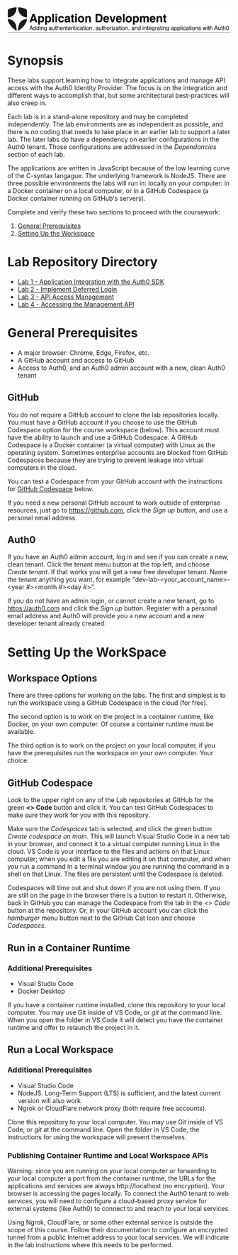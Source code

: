 ![Lab Banner](./.assets/images/application-development-banner.png)

# Synopsis

These labs support learning how to integrate applications and manage API access with the Auth0 Identity Provider.
The focus is on the integration and different ways to accomplish that, but some architectural best-practices will also creep in.

Each lab is in a stand-alone repository and may be completed independently.
The lab environments are as independent as possible, and there is no coding that needs to take place in
an earlier lab to support a later lab.
The later labs do have a dependency on earlier configurations in the Auth0 tenant.
Those configurations are addressed in the *Dependancies* section of each lab.

The applications are written in JavaScript because of the low learning curve of the
C-syntax langague.
The underlying framework is NodeJS.
There are three possible environments the labs will run in: locally on your computer:
in a Docker container on a local computer, or in a GitHub Codespace (a Docker container
running on GitHub's servers).

Complete and verify these two sections to proceed with the coursework:

1. [General Prerequisites](#general-prerequisites)
1. [Setting Up the Workspace](#setting-up-the-workspace)

# Lab Repository Directory

* [Lab 1 - Application Integration with the Auth0 SDK](https://github.com/auth0-sandbox/lab-app-integration)
* [Lab 2 - Implement Deferred Login](https://github.com/auth0-sandbox/lab-deferred-login)
* [Lab 3 - API Access Management](https://github.com/auth0-sandbox/lab-api-access-management)
* [Lab 4 - Accessing the Management API](https://github.com/auth0-sandbox/lab-management-api) <!-- Introduce "API Shielding"; leave the API in place -->
<!-- * [Lab 5 - Handle Multiple APIs](https://github.com/auth0-sandbox/lab-multiple-apis) <!-- Switch to openid-client to manage multiple tokens -->
<!-- * [Lab 6 - Secure ID and Access Tokens](https://github.com/auth0-sandbox/lab-secure-tokens) <!-- openid-client will support Private Key JWT -->
<!-- * [Lab 7 - Proof Key for Code Exchange](https://github.com/auth0-sandbox/spa-pkce) -->
<!-- * [Lab 8 - Implement Backend for Frontend](https://github.com/auth0-sandbox/backend-for-frontend) -->
<!-- * [Lab 9 - Customize Universal Login](https://github.com/auth0-sandbox/lab-login-templates) -->
<!-- * [Lab 10 - Triggers and Actions (and MFA)](https://github.com/auth0-sandbox/lab-triggers-actions) <!-- builds on lab-multiple-apis; depends on both API configurations -->
<!-- * [Lab 11 - Custom Authorization Flows](https://github.com/auth0-sandbox/lab-custom-flows) -->
<!-- * [Lab 12 - Advanced Customizations for Universal Login (ACUL)](https://github.com/auth0-sandbox/lab-acul) -->
<!-- * [Lab 13 - Log Streams](https://github.com/auth0-sandbox/lab-log-streams) -->

# General Prerequisites

* A major browser: Chrome, Edge, Firefox, etc.
* A GitHub account and access to GitHub
* Access to Auth0, and an Auth0 admin account with a new, clean Auth0 tenant

## GitHub

You do not require a GitHub account to clone the lab repositories locally.
You must have a GitHub account if you choose to use the GitHub Codespace option for the
course workspace (below).
This account must have the ability to launch and use a GitHub Codespace.
A GitHub Codespace is a Docker container (a virtual computer) with Linux as the operating system.
Sometimes enterprise accounts are blocked from GitHub Codespaces because they are
trying to prevent leakage into virtual computers in the cloud.

You can test a Codespace from your GitHub account with the instructions for
[GitHub Codespace](#github-codespace) below.

If you need a new personal GitHub account to work outside of enterprise resources,
just go to https://github.com, click the *Sign up* button, and use a personal email address.

## Auth0

If you have an Auth0 admin account, log in and see if you can create a new, clean tenant.
Click the tenant menu button at the top left, and choose *Create tenant*.
If that works you will get a new free developer tenant.
Name the tenant anything you want, for example
"dev-lab-\<your_account_name>-\<year #>\<month #>\<day #>".

If you do not have an admin login, or cannot create a new tenant, go to https://auth0.com
and click the *Sign up* button.
Register with a personal email address and Auth0 will provide you a new account and a
new developer tenant already created.

# Setting Up the WorkSpace

## Workspace Options

There are three options for working on the labs.
The first and simplest is to run the workspace using a GitHub Codespace in the cloud (for free).

The second option is to work on the project in a container runtime, like Docker, on your own computer.
Of course a container runtime must be available.

The third option is to work on the project on your local computer,
if you have the prerequisites run the workspace on your own computer.
Your choice.

## GitHub Codespace

Look to the upper right on any of the Lab repositories at GitHub for the green **\<> Code** button and
click it.
You can test GitHub Codespaces to make sure they work for you with this repository.

Make sure the *Codespaces* tab is selected, and click the green button
*Create codespace on main*.
This will launch Visual Studio Code in a new tab in your browser, and connect it to a virtual
computer running Linux in the cloud.
VS Code is your interface to the files and actions on that Linux computer; when you edit a file you are editing it on that computer, and when you run a command in a terminal window
you are running the command in a shell on that Linux.
The files are persistent until the Codespace is deleted.

Codespaces will time out and shut down if you are not using them.
If you are still on the page in the browser there is a button to restart it.
Otherwise, back in GitHub you can manage the Codespace from the tab in the
*\<> Code* button at the repository.
Or, in your GitHub account you can click the *hamburger* menu button
next to the GitHub Cat icon and choose *Codespaces*.

## Run in a Container Runtime

### Additional Prerequisites

* Visual Studio Code
* Docker Desktop

If you have a container runtime installed, clone this repository to your local computer.
You may use Git inside of VS Code, or *git* at the command line.
When you open the folder in VS Code it will detect you have the container runtime and offer to
relaunch the project in it.

## Run a Local Workspace

### Additional Prerequisites

* Visual Studio Code
* NodeJS.
Long-Term Support (LTS) is sufficient, and the latest current version will also work.
* Ngrok or CloudFlare network proxy (both require free accounts).

Clone this repository to your local computer.
You may use Git inside of VS Code, or *git* at the command line.
Open the folder in VS Code,
the instructions for using the workspace will present themselves.

### Publishing Container Runtime and Local Workspace APIs

Warning: since you are running on your local computer or forwarding to your local computer
a port from the container runtime, the URLs for the applications
and services are always http://localhost (no encryption).
Your browser is accessing the pages locally.
To connect the Auth0 tenant to web services, you will need to configure a cloud-based
proxy service for external systems (like Auth0) to connect to and reach to your local services.

Using Ngrok, CloudFlare, or some other external service is outside the scope of this
course.
Follow their documentation to configure an encrypted tunnel from a public
Internet address to your local services.
We will indicate in the lab instructions where this needs to be performed.